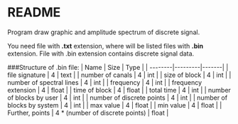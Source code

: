 # README

Program draw graphic and amplitude spectrum of discrete signal.

You need file with **.txt** extension, where will be listed files with **.bin** extension.
File with .bin extension contains discrete signal data.


###Structure of .bin file:
| Name     | Size    | Type |
| --------|---------|-------|
| file signature  | 4 | text |
| number of canals | 4 | int |
| size of block  | 4 | int |
| number of spectral lines | 4 | int |
| frequency  | 4 | int |
| frequency extension | 4 | float |
| time of block  | 4 | float |
| total time | 4 | int |
| number of blocks by user | 4 | int |
| number of discrete points  | 4 | int |
| number of blocks by system   | 4 | int |
| max value  | 4 | float |
| min value  | 4 | float |
| Further, points | 4 * (number of discrete points) | float |

